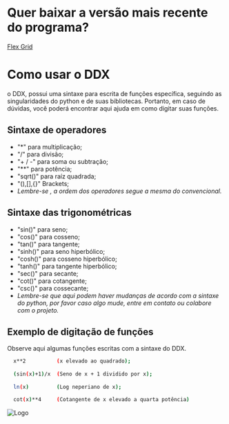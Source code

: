 # Quer baixar a versão mais recente do programa?
<a href=“http://exemplo.com/“>Flex Grid</a>





# Como usar o DDX

o DDX, possui uma sintaxe para escrita de funções específica, seguindo as singularidades do python e de suas bibliotecas. Portanto, em caso de dúvidas, você poderá encontrar aqui ajuda em como digitar suas funções.




## Sintaxe de operadores

- "*"        para multiplicação;
- "/"        para divisão;
- "+ / -"    para soma ou subtração;
- "**"       para potência;
- "sqrt()"   para raíz quadrada;
- "(),[],{}" Brackets;
- *Lembre-se , a ordem dos operadores segue a mesma do convencional.*


## Sintaxe das trigonométricas

- "sin()"   para seno;
- "cos()"   para cosseno;
- "tan()"   para tangente;
- "sinh()"  para seno hiperbólico;
- "cosh()"  para cosseno hiperbólico;
- "tanh()"  para tangente hiperbólico;
- "sec()"   para secante;
- "cot()"   para cotangente;
- "csc()"   para cossecante;
- *Lembre-se que aqui podem haver mudanças de acordo com a sintaxe do python, por favor caso algo mude, entre em contato ou colabore com o projeto.*


## Exemplo de digitação de funções

Observe aqui algumas funções escritas com a sintaxe do DDX.

```bash
  x**2          (x elevado ao quadrado);
  
  (sin(x)+1)/x  (Seno de x + 1 dividido por x);
  
  ln(x)         (Log neperiano de x);

  cot(x)**4     (Cotangente de x elevado a quarta potência)            
```
![Logo](https://i.ibb.co/Wty7gJY/logoddx.png)

